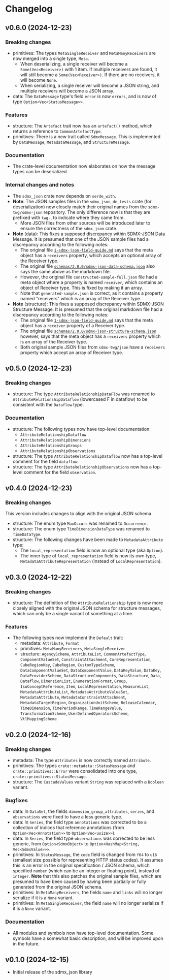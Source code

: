 # Changelog

## v0.6.0 (2024-12-23)

### Breaking changes
- primitives: The types `MetaSingleReceiver` and `MetaManyReceivers` are now merged into a single type, `Meta`.
  - When deserializing, a single receiver will become a `Some(Vec<Receiver>)` with 1 item. If multiple receivers are found, it will still become a `Some(Vec<Receiver>)`. If there are no receivers, it will become `None`.
  - When serializing, a single receiver will become a JSON string, and multiple receivers will become a JSON array.
- data: The `DataMessage` type's field `error` is now `errors`, and is now of type `Option<Vec<StatusMessage>>`.

### Features
- structure: The `Artefact` trait now has an `artefact()` method, which returns a reference to `CommonArtefactType`.
- primitives: There is a new trait called `SdmxMessage`. This is implemented by `DataMessage`, `MetadataMessage`, and `StructureMessage`.

### Documentation
- The crate-level documentation now elaborates on how the message types can be deserialized.

### Internal changes and notes
- The `sdmx_json` crate now depends on `serde_with`.
- **Note**: The JSON samples files in the `sdmx_json_de_tests` crate (for deserialization) now closely match their original names from the `sdmx-twg/sdmx-json` repository. The only difference now is that they are prefixed with `twg-`, to indicate where they came from.
  - More JSON files from other sources will be introduced later to ensure the correctness of the `sdmx_json` crate.
- **Note** (data): This fixes a supposed discrepancy within SDMX-JSON Data Message. It is presumed that one of the JSON sample files had a discrepancy according to the following notes:
  - The original file [`1-sdmx-json-field-guide.md`](https://github.com/sdmx-twg/sdmx-json/blob/71fe5eaa9fcd29e3c15f2f0216a19b9b650b1dbd/data-message/docs/1-sdmx-json-field-guide.md) says that the meta object has a `receivers` property, which accepts an optional array of the Receiver  type.
  - The original file [`schemas/2.0.0/sdmx-json-data-schema.json`](https://github.com/sdmx-twg/sdmx-json/blob/71fe5eaa9fcd29e3c15f2f0216a19b9b650b1dbd/data-message/tools/schemas/2.0.0/sdmx-json-data-schema.json) also says the same above as the markdown file.
  - However, the original file `constructed-sample-full.json` file had a meta object where a property is named `receiver`, which  contains an object of Receiver type. This is fixed by making it an array.
  - Note that `generated-sample.json` is correct, as it contains a property named "receivers" which is an array of the Receiver type.
- **Note** (structure): This fixes a supposed discrepancy within SDMX-JSON Structure Message. It is presumed that the original markdown file had a discrepancy according to the following notes:
  - The original file [`1-sdmx-json-field-guide.md`](https://github.com/sdmx-twg/sdmx-json/blob/71fe5eaa9fcd29e3c15f2f0216a19b9b650b1dbd/structure-message/docs/1-sdmx-json-field-guide.md) says that the meta object has a `receiver` property of a Receiver type.
  - The original file [`schemas/2.0.0/sdmx-json-structure-schema.json`](https://github.com/sdmx-twg/sdmx-json/blob/master/structure-message/tools/schemas/2.0.0/sdmx-json-structure-schema.json) however, says that the meta object has a `receivers` property which is an array of the Receiver type.
  - Both original sample JSON files from `sdmx-twg/json` have a `receivers` property which accept an array of Receiver type.

## v0.5.0 (2024-12-23)

### Breaking changes
- structure: The type `AttributeRelationshipDataFlow` was renamed to `AttributeRelationshipDataflow` (lowercased F in dataflow) to be consistent with the `Dataflow` type.

### Documentation
- structure: The following types now have top-level documentation:
  - `AttributeRelationshipDataflow`
  - `AttributeRelationshipDimensions`
  - `AttributeRelationshipGroups`
  - `AttributeRelationshipObservations`
- structure: The type `AttributeRelationshipDataflow` now has a top-level comment for the field `dataflow`.
- structure: The type `AttributeRelationshipObservations` now has a top-level comment for the field `observation`.

## v0.4.0 (2024-12-23)

### Breaking changes
This version includes changes to align with the original JSON schema.
- structure: The enum type `MaxOccurs` was renamed to `Occurrence`.
- structure: The enum type `TimeDimensionDataType` was renamed to `TimeDataType`.
- structure: The following changes have been made to `MetadataAttribute` type:
  - The `local_representation` field is now an optional type (aka `Option`).
  - The inner type of `local_representation` field is now its own type, `MetadataAttributeRepresentation` (instead of `LocalRepresentation`).

## v0.3.0 (2024-12-22)

### Breaking changes
- structure: The definition of the `AttributeRelationship` type is now more closely aligned with the original JSON schema for structure messages, which can only be a single variant of something at a time.

### Features
- The following types now implement the `Default` trait:
  - metadata: `Attribute`, `Format`
  - primitives: `MetaManyReceivers`, `MetaSingleReceiver`
  - structure: `AgencyScheme`, `AttributeList`, `CommonArtefactType`, `ComponentValueSet`, `ConstraintAttachment`, `CoreRepresentation`, `CubeRegionKey`, `CubeRegion`, `CustomTypeScheme`, `DataComponentValueSet`, `DataComponentValue`, `DataKeyValue`, `DataKey`, `DataProviderScheme`, `DataStructureComponents`, `DataStructure`, `Data`, `Dataflow`, `DimensionList`, `EnumerationFormat`, `Group`, `IsoConceptReference`, `Item`, `LocalRepresentation`, `MeasureList`, `MetadataAttributeList`, `MetadataAttributeValueSet`, `MetadataAttribute`, `MetadataConstraintAttachment`, `MetadataTargetRegion`, `OrganizationUnitScheme`, `ReleaseCalendar`, `TimeDimension`, `TimePeriodRange`, `TimeRangeValue`, `TransformationScheme`, `UserDefinedOperatorsScheme`, `VtlMappingScheme`

## v0.2.0 (2024-12-16)

### Breaking changes
- metadata: The type `Attributes` is now correctly named `Attribute`.
- primitives: The types `crate::metadata::StatusMessage` and `crate::primitives::Error` were consolidated into one type, `crate::primitives::StatusMessage`.
- structure: The `CascadeValues` variant `String` was replaced with a `Boolean` variant.

### Bugfixes
- data: In `DataSet`, the fields `dimension_group_attributes`, `series`, and `observations` were fixed to have a less generic type.
- data: In `Series`, the field type `annotations` was corrected to be a collection of indices that reference annotations (from `Option<Vec<Annotation>>` to `Option<Vec<usize>>`).
- data: In `Series`, the field type `observations` was corrected to be less generic, from `Option<SdmxObject>` to `Option<HashMap<String, Vec<SdmxValue>>>`.
- primitives: In `StatusMessage`, the `code` field is changed from `f64` to `u16` (smallest size possible for representing HTTP status codes). It assumes this is an error in the original specification / JSON schema, which specified `number` (which can be an integer or floating point), instead of `integer`. **Note** that this also patches the original sample files, which are presumed to have been caused by having been partially or fully generated from the original JSON schema.
- primitives: In `MetaManyReceivers`, the fields `name` and `links` will no longer serialize if it is a `None` variant.
- primitives: In `MetaSingleReceiver`, the field `name` will no longer serialize if it is a `None` variant.

### Documentation
- All modules and symbols now have top-level documentation. Some symbols have a somewhat basic description, and will be improved upon in the future.

## v0.1.0 (2024-12-15)

- Initial release of the sdmx_json library
